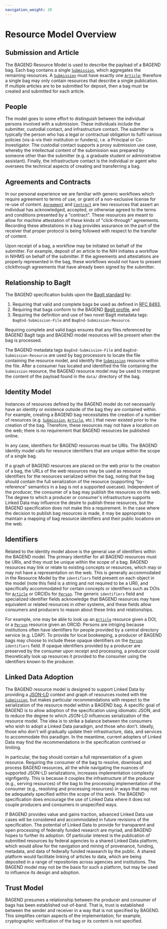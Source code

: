```yaml
---
navigation_weight: 20
---
```

# Resource Model Overview

## Submission and Article
The BAGEND Resource Model is used to describe the payload of a BAGEND bag.  Each bag contains a single [`Submission`][4], which aggregates the remaining resources.  A [`Submission`][4] must have exactly one [`Article`][5]; therefore a single bag may only contain resources that describe a single publication.  If multiple articles are to be submitted for deposit, then a bag must be created and submitted for each article.

## People
The model goes to some effort to distinguish between the individual persons involved with a submission.  These individuals include the submitter, custodial contact, and infrastructure contact.  The submitter is typically the person who has a legal or contractual obligation to fulfil various policies (vis-&#xe0;-vis their institution or funders), i.e. a Principal or Co-Investigator.  The custodial contact supports a proxy submission use case, whereby the intellectual content of the submission was prepared by someone other than the submitter (e.g. a graduate student or administrative assistant).  Finally, the infrastructure contact is the individual or agent who oversees the technical aspects of creating and transferring a bag.

## Agreements and Contracts
In our personal experience we are familiar with generic workflows which require agreement to terms of use, or grant of a non-exclusive license for re-use of content.  [`Agreement`][6] and [`Contract`][7] are two resources that assert an individual has acknowledged, accepted, or otherwise agreed to the terms and conditions presented by a "contract".  These resources are meant to allow for machine attestation of these kinds of "click-through" agreements.  Recording these attestations in a bag provides assurance on the part of the receiver that proper protocol is being followed with respect to the transfer of content.

Upon receipt of a bag, a workflow may be initiated on behalf of the submitter.  For example, deposit of an article to the NIH initiates a workflow in NIHMS on behalf of the submitter.  If the agreements and attestations are properly represented in the bag, these workflows would not have to present clickthrough agreements that have already been signed by the submitter.

## Relationship to BagIt
The BAGEND specification builds upon the [BagIt standard][1] by:
1. Requiring that valid and complete bags be used as defined in [RFC 8493][1], 
2. Requiring that bags conform to the BAGEND [BagIt profile][2], and 
3. Requiring the definition and use of two novel BagIt metadata tags: `BagEnd-Submission-File` and `BagEnd-Submission-Resource`.

Requiring complete and valid bags ensures that any files referenced by BAGEND BagIt tags and BAGEND model resources will be present when the bag is processed.  

The BAGEND metadata tags `BagEnd-Submission-File` and `BagEnd-Submission-Resource` are used by bag processors to locate the file containing the resource model, and identify the [`Submission`][4] resource within the file.  After a consumer has located and identified the file containing the `Submission` resource, the BAGEND resource model may be used to interpret the content of the payload found in the `data/` directory of the bag.

## Identity Model
Instances of resources defined by the BAGEND model do not necessarily have an identity or existence outside of the bag they are contained within.  For example, creating a BAGEND bag necessitates the creation of a number of resources (e.g. [`Submission`][4], [`Article`][5], etc.) that never existed prior to the creation of the bag.  Therefore, these resources may not have a location on the web; there is no requirement that BAGEND resources be published online.

In any case, identifiers for BAGEND resources must be URIs.  The BAGEND identity model calls for resource identifiers that are unique within the scope of a single bag.

If a graph of BAGEND resources are placed on the web prior to the creation of a bag, the URLs of the web resources may be used as resource identifiers for the resources serialized within the bag, noting that the bag should contain the full serialization of the resource (supporting "by-reference" semantics in a bag is not a supported usecase).  Independent of the producer, the consumer of a bag may publish the resources on the web.  The degree to which a producer or consumer's infrastructure supports Linked Data may influence the desire to publish these resources, but the BAGEND specification does not make this a requirement.  In the case where the decision to publish bag resources is made, it may be appropriate to maintain a mapping of bag resource identifiers and their public locations on the web.

## Identifiers
Related to the identity model above is the general use of identifiers within the BAGEND model.  The primary identifier for all BAGEND resources must be URIs, and they must be unique within the scope of a bag.  BAGEND resources may link or relate to existing concepts or resources, which may or may not have a representation on the web.  This is generally accommodated in the Resource Model by the `identifiers` field present on each object in the model (note this field is a string and not required to be a URI), and specifically accommodated for certain concepts or identifiers such as DOIs for [`Article`][5] or ORCIDs for [`Person`][8].  The generic `identifiers` field and specialized identifier fields acknowledge that BAGEND resources may have equivalent or related resources in other systems, and these fields allow consumers and producers to reason about these links and relationships.

For example, one may be able to look up an [`Article`][5] resource given a DOI, or a [`Person`][8] resource given an ORCID.  Persons are intriging because institutions often have identifiers for people provided by a central directory service (e.g. LDAP).  To provide for local bookeeping, a producer of BAGEND bags may choose to include these opaque identifiers on the [`Person`][8] `identifiers` field.  If opaque identifiers provided by a producer are preserved by the consumer upon receipt and processing, a producer could theoretically look up resources it provided to the consumer using the identifiers known to the producer.

## Linked Data Adoption
The BAGEND resource model is designed to support Linked Data by providing a [JSON-LD][3] context and graph of resources rooted with the [`Submission`][4], but makes particular recommendations with respect to the serialization of the resource model within a BAGEND bag.  A specific goal of BAGEND is to allow adoption of the specification using idiomatic JSON, and to reduce the degree to which JSON-LD influences serialization of the resource model.  The idea is to strike a balance between the consumers who wish to adopt a Linked Data paradigm, and those who don't.  Ideally, those who don't will gradually update their infrastructure, data, and services to accommodate this paradigm.  In the meantime, current adopters of Linked Data may find the recommendations in the specification contrived or limiting.

In particular, the bag should contain a full representation of a given resource.  Requiring the consumer of the bag to resolve, download, and process BAGEND resources, all the while navigating the nuances of supported JSON-LD serializations, increases implementation complexity signfigantly.  This is because it couples the infrastructure of the producer (e.g., serving resources) of the bag to the processing implementation of the consumer (e.g., resolving and processing resources) in ways that may not be adequately specified within the scope of this work.  The BAGEND specification does encourage the use of Linked Data where it does not couple producers and consumers in unspecified ways.

If BAGEND provides value and gains traction, advanced Linked Data use cases will be considered and accommodated in future revisions of the specification.  The potential of Linked Data to provide for transparent and open processing of federally funded research are myriad, and BAGEND hopes to further its adoption.  Of particular interest is the publication of submitted resources by federal agencies to a shared Linked Data platform, which would allow for the navigation and mining of provenance, funding, metadata, and data of federally funded reasearch by the public.  A shared platform would facilitate linking of articles to data, which are being deposited in a range of repositories across agencies and institutions.  The BAGEND model may not be the basis for such a platform, but may be used to influence its design and adoption.

## Trust Model
BAGEND presumes a relationship between the producer and consumer of bags has been established out-of-band.  That is, trust is established between the sender and receiver in a way that is not specified by BAGEND.  This simplifies certain aspects of the implementation; for example, cryptographic verification of the bag or its content is not specified.


[1]: https://tools.ietf.org/html/rfc8493
[2]: http://bagend.io/bagit-profile/0.1/
[3]: https://www.w3.org/TR/json-ld11/
[4]: /model/0.1/model-datadictionary.html#submission
[5]: /model/0.1/model-datadictionary.html#article
[6]: /model/0.1/model-datadictionary.html#agreement
[7]: /model/0.1/model-datadictionary.html#contract
[8]: /model/0.1/model-datadictionary.html#person
